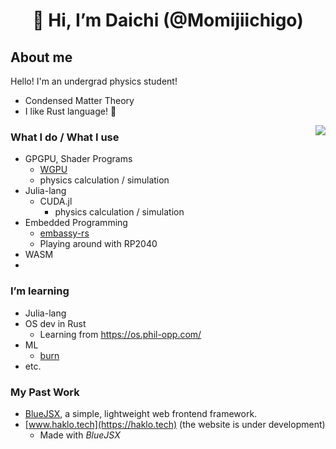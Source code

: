 <div align="center">

# 👋 Hi, I’m Daichi (@Momijiichigo)

</div>

## About me

Hello!
I'm an undergrad physics student!

- Condensed Matter Theory
- I like Rust language! 🦀

<img src="https://github-readme-stats.vercel.app/api/top-langs/?username=Momijiichigo&hide=javascript,html,scss,css,webassembly&exclude_repo=manjaro-config,learn-raspberry-pi-os-rust&layout=donut&langs_count=6&size_weight=0.5&count_weight=0.5&theme=dark" align="right">

### What I do / What I use
- GPGPU, Shader Programs
  - [WGPU](https://wgpu.rs/)
  - physics calculation / simulation
- Julia-lang
  - CUDA.jl
    - physics calculation / simulation
- Embedded Programming
  - [embassy-rs](https://github.com/embassy-rs/embassy)
  - Playing around with RP2040
- WASM
- 

### I’m learning
- Julia-lang
- OS dev in Rust
  - Learning from https://os.phil-opp.com/
- ML
  - [burn](https://burn-rs.github.io/)
- etc.

### My Past Work
- [BlueJSX](https://bluejsx.github.io), a simple, lightweight web frontend framework.
- [www.haklo.tech](https://haklo.tech) (the website is under development)
  - Made with *BlueJSX*




<!---
<div align="center" style='position:absolute;width:1rem;height:1rem;inset:0;margin:auto;font-size:10rem;cursor:help;'>
😵‍💫
</div>
Momijiichigo/Momijiichigo is a ✨ special ✨ repository because its `README.md` (this file) appears on your GitHub profile.
You can click the Preview link to take a look at your changes.
--->
